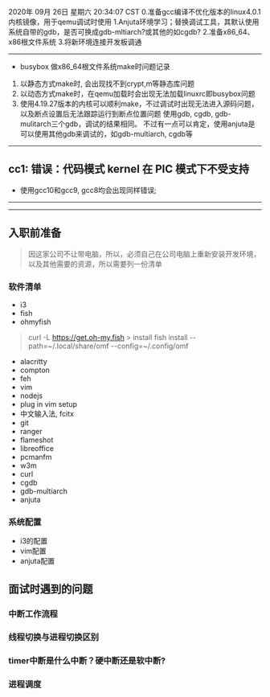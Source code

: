2020年 09月 26日 星期六 20:34:07 CST
0.准备gcc编译不优化版本的linux4.0.1内核镜像，用于qemu调试时使用
1.Anjuta环境学习；替换调试工具，其默认使用系统自带的gdb，是否可换成gdb-mltiarch?或其他的如cgdb?
2.准备x86_64、x86根文件系统
3.将新环境连接开发板调通

---
* busybox 做x86_64根文件系统make时问题记录
1. 以静态方式make时, 会出现找不到crypt,m等静态库问题
2. 以动态方式make时，在qemu加载时会出现无法加载linuxrc即busybox问题
0. 使用4.19.27版本的内核可以顺利make，不过调试时出现无法进入源码问题，以及断点设置后无法跟踪运行到断点位置问题
   使用gdb, cgdb, gdb-mulitarch三个gdb，调试的结果相同。
   不过有一点可以肯定，使用anjuta是可以使用其他gdb来调试的，如gdb-multiarch, cgdb等
---

## cc1: 错误：代码模式 kernel 在 PIC 模式下不受支持
* 使用gcc10和gcc9, gcc8均会出现同样错误; 

---
---
## 入职前准备
> 因这家公司不让带电脑，所以，必须自己在公司电脑上重新安装开发环境，以及其他需要的资源，所以需要列一份清单
### 软件清单
* i3
* fish
* ohmyfish
> curl -L https://get.oh-my.fish > install
> fish install --path=~/.local/share/omf --config=~/.config/omf
* alacritty
* compton
* feh
* vim
* nodejs
* plug in vim setup
* 中文输入法, fcitx
* git
* ranger
* flameshot
* libreoffice
* pcmanfm
* w3m
* curl
* cgdb
* gdb-multiarch
* anjuta
### 系统配置
* i3的配置
* vim配置
* anjuta配置

## 面试时遇到的问题
### 中断工作流程 
### 线程切换与进程切换区别
### timer中断是什么中断？硬中断还是软中断?
### 进程调度
